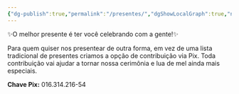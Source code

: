 ```yaml
---
{"dg-publish":true,"permalink":"/presentes/","dgShowLocalGraph":true,"noteIcon":"","created":"2025-09-14T19:56:25.000-04:00","updated":"2025-09-14T21:51:00.930-04:00"}
---
```



✨O melhor presente é ter você celebrando com a gente!✨

Para quem quiser nos presentear de outra forma, em vez de uma lista tradicional de presentes criamos a opção de contribuição via Pix. Toda contribuição vai ajudar a tornar nossa cerimônia e lua de mel ainda mais especiais. 

**Chave Pix:** 016.314.216-54